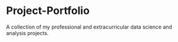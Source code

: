# Project-Portfolio
A collection of my professional and extracurricular data science and analysis projects.
